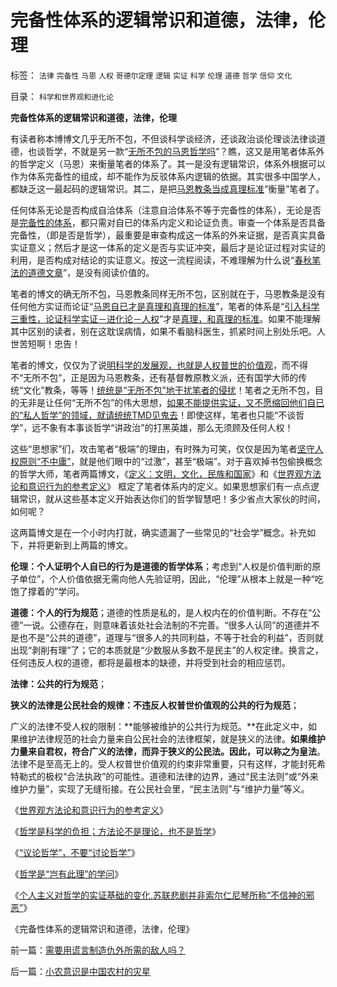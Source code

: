 # 完备性体系的逻辑常识和道德，法律，伦理

标签： `法律` `完备性` `马恩` `人权` `哥德尔定理` `逻辑` `实证` `科学` `伦理` `道德` `哲学` `信仰` `文化` 

目录： `科学和世界观和进化论`

**完备性体系的逻辑常识和道德，法律，伦理**

有读者称本博博文几乎无所不包，不但谈科学谈经济，还谈政治谈伦理谈法律谈道德，也谈哲学，不就是另一款“[无所不包的马恩哲学吗](../../../2010/2/11/“议论哲学”，不要“讨论哲学”.md)”？瞧，这又是用笔者体系外的哲学定义（马恩）来衡量笔者的体系了。其一是没有逻辑常识，体系外根据可以作为体系完备性的组成，却不能作为反驳体系内逻辑的依据。其实很多中国学人，都缺乏这一最起码的逻辑常识。其二，是把[马恩教条当成真理标准](../../../2010/2/10/从马克思对哲学错误的定义谈邪恶.md)“衡量”笔者了。

任何体系无论是否构成自洽体系（注意自洽体系不等于完备性的体系），无论是否是[完备性的体系](../../../2009/6/9/正确处理宗教及唯心信仰和科学实证性的关系.md)，都只需对自已的体系内定义和论证负责。审查一个体系是否具备完备性，（即是否是哲学），最重要是审查构成这一体系的外来证据，是否真实具备实证意义；然后才是这一体系的定义是否与实证冲突，最后才是论证过程对实证的利用，是否构成对结论的实证意义。按这一流程阅读，不难理解为什么说“[春秋笔法的道德文章](../../../2010/1/18/科学发展观不再需要春秋笔法道德文章.md)”，是没有阅读价值的。

笔者的博文的确无所不包，马恩教条同样无所不包，区别就在于，马恩教条是没有任何他方实证而论证“[马恩自已才是真理和真理的标准](../../../2009/7/1/死者为大之唯心和死了的主义.md)”，笔者的体系是“[引入科学三重性，论证科学实证－进化论－人权](../../../2009/11/16/解释人权的自然科学和人权解释的经济学.md)”才是[真理，和真理的标准](../../../2009/12/4/科学的真理标准和绝对的“真理标准”.md)。如果不能理解其中区别的读者，别在这耽误病情，如果不看脑科医生，抓紧时间上别处乐吧。人世苦短啊！忠告！

笔者的博文，仅仅为了说[明科学的发展观，也就是人权普世的价值观](../../../2009/12/17/为什么科学不是信仰？为什么普价就是科学的发展观.md)，而不得不“无所不包”，正是因为马恩教条，还有基督教原教义派，还有国学大师的传统“文化”教条，等等！[统统是“无所不包”地干扰笔者的侵扰](../../../2010/2/11/哲学是科学的负担；方法论不是理论，也不是哲学.md)！笔者之无所不包，目的无非是让任何“无所不包”的伟大思想，[如果不能提供实证，又不愿缩回他们自已的“私人哲学”的领域，就请统统TMD见鬼去](../../../2010/2/10/邪恶也许只是一种病！有病！.md)！即使这样，笔者也只能“不谈哲学”，远不象有本事谈哲学“讲政治”的打黑英雄，那么无须顾及任何人权！

这些“思想家”们，攻击笔者“极端”的理由，有时殊为可笑，仅仅是因为笔者[坚守人权原则“不中庸”](../../../2009/8/23/传统文化之中庸之道.md)，就是他们眼中的“过激”，甚至“极端”。对于喜欢掉书包偷换概念的哲学大师，笔者两篇博文，《[定义：文明，文化，民族和国家](../../../2010/2/11/定义：文明，文化，民族和国家.md)》和《[世界观方法论和意识行为的参考定义](../../../2010/2/11/世界观方法论和意识行为的参考定义.md)》
框定了笔者体系内的定义。如果思想家们有一点点逻辑常识，就从这些基本定义开始表达你们的哲学智慧吧！多少省点大家伙的时间，如何呢？

这两篇博文是在一个小时内打就，确实遗漏了一些常见的“社会学”概念。补充如下，并将更新到上两篇的博文。

**伦理：个人证明个人自已的行为是道德的哲学体系**；考虑到“人权是价值判断的原子单位”，个人价值依据无需向他人先验证明，因此，“伦理”从根本上就是一种“吃饱了撑着的”学问。

**道德：个人的行为规范**；道德的性质是私的，是人权内在的价值判断。不存在“公德”一说。公德存在，则意味着该处社会法制的不完善。“很多人认同”的道德并不是也不是“公共的道德”，道理与“很多人的共同利益，不等于社会的利益”，否则就出现“剥削有理”了；它的本质就是“少数服从多数不是民主”的人权定律。换言之，任何违反人权的道德，都将是最根本的缺德，并将受到社会的相应惩罚。

**法律：公共的行为规范**；

**狭义的法律是公民社会的规律：不违反人权普世价值观的公共的行为规范**；

广义的法律不受人权的限制：**能够被维护的公共行为规范。**在此定义中，如果维护法律规范的社会力量来自公民社会的法律框架，就是狭义的法律。**如果维护力量来自君权，符合广义的法律，而异于狭义的公民法。因此，可以称之为皇法**。法律不是至高无上的。受人权普世价值观的约束非常重要，只有这样，才能封死希特勒式的极权“合法执政”的可能性。道德和法律的边界，通过“民主法则”或“外来维护力量”，实现了无缝衔接。在公民社会里，“民主法则”与“维护力量”等义。

《[世界观方法论和意识行为的参考定义](../../../2010/2/11/世界观方法论和意识行为的参考定义.md)》

《[哲学是科学的负担；方法论不是理论，也不是哲学](../../../2010/2/11/哲学是科学的负担；方法论不是理论，也不是哲学.md)》

《[“议论哲学”，不要“讨论哲学”](../../../2010/2/11/“议论哲学”，不要“讨论哲学”.md)》

《[哲学是“岂有此理”的学问](../../../2010/2/12/哲学是“岂有此理”的学问.md)》

《[个人主义对哲学的实证基础的变化,苏联悲剧并非索尔仁尼琴所称“不信神的邪恶”](../../../2010/2/12/个人主义对哲学的实证基础的变化.md)》

《完备性体系的逻辑常识和道德，法律，伦理》

前一篇：[需要用谎言制造仇外所需的敌人吗？](../../../2010/2/21/需要用谎言制造仇外所需的敌人吗？.md)

后一篇：[小农意识是中国农村的灾星](../../../2010/2/21/小农意识是中国农村的灾星.md)